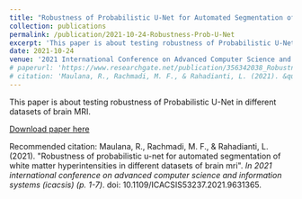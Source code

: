 ```yaml
---
title: "Robustness of Probabilistic U-Net for Automated Segmentation of White Matter Hyperintensities in Different Datasets of Brain MRI"
collection: publications
permalink: /publication/2021-10-24-Robustness-Prob-U-Net
excerpt: 'This paper is about testing robustness of Probabilistic U-Net in different datasets of brain MRI.'
date: 2021-10-24
venue: '2021 International Conference on Advanced Computer Science and Information Systems (ICACSIS)'
# paperurl: 'https://www.researchgate.net/publication/356342038_Robustness_of_Probabilistic_U-Net_for_Automated_Segmentation_of_White_Matter_Hyperintensity_in_Different_Datasets_of_Brain_MRI'
# citation: 'Maulana, R., Rachmadi, M. F., & Rahadianti, L. (2021). &quot;Robustness of probabilistic u-net for automated segmentation of white matter hyperintensities in different datasets of brain mri&quot;. <i>In 2021 international conference on advanced computer science and information systems (icacsis) (p. 1-7)</i>. doi: 10.1109/ICACSIS53237.2021.9631365.'
---
```

This paper is about testing robustness of Probabilistic U-Net in different datasets of brain MRI.

[Download paper here](https://www.researchgate.net/publication/356342038_Robustness_of_Probabilistic_U-Net_for_Automated_Segmentation_of_White_Matter_Hyperintensity_in_Different_Datasets_of_Brain_MRI)

Recommended citation: Maulana, R., Rachmadi, M. F., & Rahadianti, L. (2021). "Robustness of probabilistic u-net for automated segmentation of white matter hyperintensities in different datasets of brain mri". <i>In 2021 international conference on advanced computer science and information systems (icacsis) (p. 1-7)</i>. doi: 10.1109/ICACSIS53237.2021.9631365.

